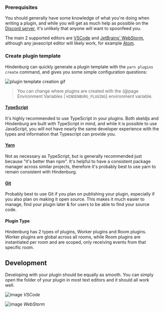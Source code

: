 ### Prerequisites
You should generally have some knowledge of what you're doing when writing a plugin, and while you will get as much help as possible on the [Discord server](https://discord.gg/8ewNJYmYAU), it's unlikely that anyone will want to spoonfeed you.

The main 2 supported editors are [VSCode](https://code.visualstudio.com/) and [JetBrains' WebStorm](https://www.jetbrains.com/webstorm/), although any javascript editor will likely work, for example [Atom](https://atom.io/).

### Create plugin template
Hindenburg can quickly generate a plugin template with the `yarn plugins create` command, and gives you some simple configuration questions:

![plugin template creation gif](https://user-images.githubusercontent.com/60631511/144479766-bb8ff4fc-e922-4c00-93b5-364ab219beab.gif)


> You can change where plugins are created with the {@page Environment Variables | `HINDENBURG_PLUGINS`} environment variable.

#### [TypeScript](https://typescriptlang.org)
It's highly recommended to use TypeScript in your plugins. Both skeldjs and Hindenburg are built with TypeScript in mind, and while it is possible to use JavaScript, you will not have nearly the same developer experience with the types and information that Typescript can provide you.

#### [Yarn](https://yarnpkg.com)
Not as necessary as TypeScript, but is generally recommended just because "it's better than npm". It's helpful to have a consistent package manager across similar projects, therefore it's probably best to use yarn to remain consistent with Hindenburg.

#### [Git](https://git-scm.org)
Probably best to use Git if you plan on publishing your plugin, especially if you also plan on making it open source. This makes it much easier to manage, find your plugin later & for users to be able to find your source code.

#### Plugin Type
Hindenburg has 2 types of plugins, Worker plugins and Room plugins. Worker plugins are global across all rooms, while Room plugins are instantiated per room and are scoped, only receiving events from that specific room.

## Development
Developing with your plugin should be equally as smooth. You can simply open the folder of your plugin in most text editors and it should all work well.

![image](https://user-images.githubusercontent.com/60631511/144727802-3adf2f70-a99d-41cd-b748-47dc791ab651.png)
_VSCode_

![image](https://user-images.githubusercontent.com/60631511/144727971-9433dcd7-4f92-4396-b789-b0707a22ed08.png)
_WebStorm_
